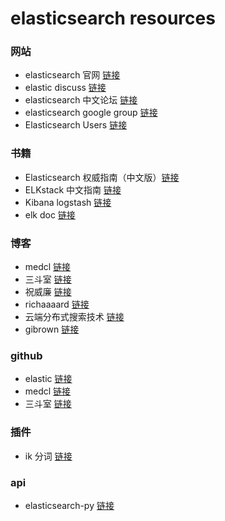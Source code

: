 # elasticsearch resources

### 网站
* elasticsearch 官网 [链接](https://www.elastic.co/)
* elastic discuss [链接](https://discuss.elastic.co/)
* elasticsearch 中文论坛 [链接](http://elasticsearch.cn/)
* elasticsearch google group [链接](https://groups.google.com/forum/#!forum/elasticsearch)
* Elasticsearch Users [链接](http://elasticsearch-users.115913.n3.nabble.com/)

### 书籍
* Elasticsearch 权威指南（中文版）[链接](http://es.xiaoleilu.com/)
* ELKstack 中文指南 [链接](https://www.gitbook.com/book/chenryn/kibana-guide-cn/details)
* Kibana logstash [链接](http://www.code123.cc/docs/kibana-logstash/)
* elk doc [链接](http://logstash.es/)

### 博客
* medcl [链接](http://log.medcl.net/)
* 三斗室 [链接](http://chenlinux.com/)
* 祝威廉 [链接](http://www.jianshu.com/users/59d5607f1400/latest_articles)
* richaaaard [链接](http://www.cnblogs.com/richaaaard/)
* 云端分布式搜索技术 [链接](http://www.searchtech.pro/)
* gibrown [链接](https://gibrown.com/)

### github
* elastic [链接](https://github.com/elastic)
* medcl [链接](https://github.com/medcl)
* 三斗室 [链接](https://github.com/chenryn)

### 插件
* ik 分词 [链接](https://github.com/medcl/elasticsearch-analysis-ik)

### api
* elasticsearch-py [链接](http://elasticsearch-py.readthedocs.io/en/master/)
